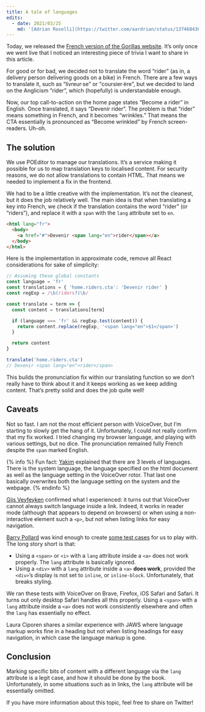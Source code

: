 ```yaml
---
title: A tale of languages
edits:
  - date: 2021/03/25
    md: '[Adrian Roselli](https://twitter.com/aardrian/status/1374684368195702785?s=20) pointed out on Twitter that many things can impact how a screen-reader switches languages, some of them being quite weird. As a result, it might be preferable not to trying gaming screen-readers’ language heuristics and leave it at that. Especially since they can yield unexpected results and are difficult to test reliably.'
---
```


Today, we released the [French version of the Gorillas website](https://web.archive.org/web/20210310065642/https://gorillas.io/fr). It’s only once we went live that I noticed an interesting piece of trivia I want to share in this article.

For good or for bad, we decided not to translate the word “rider” (as in, a delivery person delivering goods on a bike) in French. There are a few ways to translate it, such as “<span lang="fr">livreur·se</span>” or “<span lang="fr">coursier·ère</span>”, but we decided to land on the Anglicism “rider”, which (hopefully) is understandable enough.

Now, our top call-to-action on the home page states “Become a rider” in English. Once translated, it says “<span lang="fr">Devenir rider</span>”. The problem is that “rider” means something in French, and it becomes “wrinkles.” That means the CTA essentially is pronounced as “Become wrinkled” by French screen-readers. Uh-oh.

## The solution

We use POEditor to manage our translations. It’s a service making it possible for us to map translation keys to localised content. For security reasons, we do not allow translations to contain HTML. That means we needed to implement a fix in the frontend.

We had to be a little creative with the implementation. It’s not the cleanest, but it does the job relatively well. The main idea is that when translating a key into French, we check if the translation contains the word “rider” (or “riders”), and replace it with a `span` with the `lang` attribute set to `en`.

```html
<html lang="fr">
  <body>
    <a href="#">Devenir <span lang="en">rider</span></a>
  </body>
</html>
```

Here is the implementation in approximate code, remove all React considerations for sake of simplicity:

```js
// Assuming these global constants
const language = 'fr'
const translations = { 'home.riders.cta': 'Devenir rider' }
const regExp = /\b(riders?)\b/

const translate = term => {
  const content = translations[term]

  if (language === 'fr' && regExp.test(content)) {
    return content.replace(regExp, '<span lang="en">$1</span>')
  }

  return content
}

translate('home.riders.cta')
// Devenir <span lang="en">rider</span>
```

This builds the pronunciation fix within our translating function so we don’t really have to think about it and it keeps working as we keep adding content. That’s pretty solid and does the job quite well!

## Caveats

Not so fast. I am not the most efficient person with VoiceOver, but I’m starting to slowly get the hang of it. Unfortunately, I could not really confirm that my fix worked. I tried changing my browser language, and playing with various settings, but no dice. The pronunciation remained fully French despite the `span` marked English.

{% info %} Fun fact: [Yakim](https://twitter.com/yakimvanzuijlen) explained that there are 3 levels of languages. There is the system language, the language specified on the html document as well as the language setting in the VoiceOver rotor. That last one basically overwrites both the language setting on the system and the webpage. {% endinfo %}

[Gijs Veyfeyken](https://twitter.com/veyfeyken) confirmed what I experienced: it turns out that VoiceOver cannot always switch language inside a link. Indeed, it works in reader mode (although that appears to depend on browsers) or when using a non-interactive element such a `<p>`, but not when listing links for easy navigation.

[Barry Pollard](https://twitter.com/tunetheweb) was kind enough to create [some test cases](https://www.tunetheweb.com/experiments/lang/) for us to play with. The long story short is that:

- Using a `<span>` or `<i>` with a `lang` attribute inside a `<a>` does not work properly. The `lang` attribute is basically ignored.
- Using a `<div>` with a `lang` attribute inside a `<a>` **does work**, provided the `<div>`’s display is not set to `inline`, or `inline-block`. Unfortunately, that breaks styling.

We ran these tests with VoiceOver on Brave, Firefox, iOS Safari and Safari. It turns out only desktop Safari handles all this properly. Using a `<span>` with a `lang` attribute inside a `<a>` does not work consistently elsewhere and often the `lang` has essentially no effect.

Laura Ciporen shares a similar experience with JAWS where language markup works fine in a heading but not when listing headings for easy navigation, in which case the language markup is gone.

## Conclusion

Marking specific bits of content with a different language via the `lang` attribute is a legit case, and how it should be done by the book. Unfortunately, in some situations such as in links, the `lang` attribute will be essentially omitted.

If you have more information about this topic, feel free to share on Twitter!
